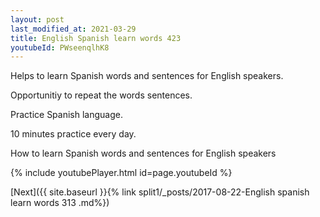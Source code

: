 ```yaml
---
layout: post
last_modified_at: 2021-03-29
title: English Spanish learn words 423 
youtubeId: PWseenqlhK8
---
```

 
 
Helps to learn Spanish words and sentences for English speakers.

Opportunitiy to repeat the words sentences. 

Practice Spanish language. 
 
10 minutes practice every day. 
 
How to learn Spanish words and sentences for English speakers 
 
{% include youtubePlayer.html id=page.youtubeId %}
 
 
[Next]({{ site.baseurl }}{% link  split1/_posts/2017-08-22-English spanish learn words 313 .md%})
 
